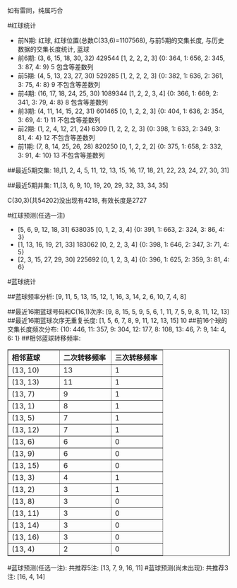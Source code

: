 <!-- 
.. title: 双色球2013028期(2013-03-12)数据分析报告
.. slug: slott-2013028-2013-03-12-report
.. date: 2013-03-13 08:00:00 UTC+08:00
.. tags: Lottery
.. link: 
.. description: 
.. type: text
-->

如有雷同，纯属巧合

<!-- TEASER_END-->

#红球统计

- 前N期: 红球, 红球位置(总数C(33,6)=1107568), 与前5期的交集长度, 与历史数据的交集长度统计, 蓝球
- 前6期: (3, 6, 15, 18, 30, 32) 429544 [1, 2, 2, 2, 3] {0: 364, 1: 656, 2: 345, 3: 87, 4: 9} 5 包含等差数列
- 前5期: (4, 5, 13, 23, 27, 30) 529285 [1, 2, 2, 2, 3] {0: 382, 1: 636, 2: 361, 3: 75, 4: 8} 9 不包含等差数列
- 前4期: (16, 17, 18, 24, 25, 30) 1089344 [1, 2, 2, 3, 4] {0: 366, 1: 669, 2: 341, 3: 79, 4: 8} 8 包含等差数列
- 前3期: (4, 11, 14, 15, 22, 31) 601465 [0, 1, 2, 2, 3] {0: 404, 1: 636, 2: 354, 3: 69, 4: 1} 11 不包含等差数列
- 前2期: (1, 2, 4, 12, 21, 24) 6309 [1, 2, 2, 2, 3] {0: 398, 1: 633, 2: 349, 3: 81, 4: 4} 12 不包含等差数列
- 前1期: (7, 8, 14, 25, 26, 28) 820250 [0, 1, 2, 2, 2] {0: 375, 1: 658, 2: 332, 3: 91, 4: 10} 13 不包含等差数列

##最近5期交集:
18,[1, 2, 4, 5, 11, 12, 13, 15, 16, 17, 18, 21, 22, 23, 24, 27, 30, 31]

##最近5期并集:
11,[3, 6, 9, 10, 19, 20, 29, 32, 33, 34, 35]

C(30,3)(共54202)没出现有4218, 
有效长度是2727

#红球预测(任选一注)

- [5, 6, 9, 12, 18, 31] 638035 [0, 1, 2, 3, 4] {0: 391, 1: 663, 2: 324, 3: 86, 4: 3}
- [1, 13, 16, 19, 21, 33] 183062 [0, 2, 2, 3, 4] {0: 398, 1: 646, 2: 347, 3: 71, 4: 5}
- [2, 3, 15, 27, 29, 30] 225692 [0, 1, 2, 3, 4] {0: 396, 1: 625, 2: 359, 3: 81, 4: 6}

#蓝球统计

##蓝球频率分析:
[9, 11, 5, 13, 15, 12, 1, 16, 3, 14, 2, 6, 10, 7, 4, 8]

##最近16期蓝球号码和C(16,1)次序:
[9, 8, 15, 5, 9, 5, 6, 1, 11, 7, 5, 9, 8, 11, 12, 13]
##最近16期蓝球次序无重复长度:
[1, 5, 6, 7, 8, 9, 11, 12, 13, 15] 10
##前16个球的交集长度频次分布:
{10: 446, 11: 357, 9: 304, 12: 177, 8: 108, 13: 46, 7: 9, 14: 4, 6: 1}
##相邻蓝球转移频率:
<table border="1" class="table table-striped dataframe">
  <thead>
    <tr style="text-align: left;">
      <th style="min-width: 100px;">相邻蓝球</th>
      <th style="min-width: 100px;">二次转移频率</th>
      <th style="min-width: 100px;">三次转移频率</th>
    </tr>
  </thead>
  <tbody>
    <tr>
      <td> (13, 10)</td>
      <td> 13</td>
      <td> 1</td>
    </tr>
    <tr>
      <td> (13, 13)</td>
      <td> 11</td>
      <td> 1</td>
    </tr>
    <tr>
      <td>  (13, 7)</td>
      <td>  9</td>
      <td> 1</td>
    </tr>
    <tr>
      <td>  (13, 1)</td>
      <td>  8</td>
      <td> 1</td>
    </tr>
    <tr>
      <td>  (13, 5)</td>
      <td>  7</td>
      <td> 1</td>
    </tr>
    <tr>
      <td> (13, 12)</td>
      <td>  7</td>
      <td> 1</td>
    </tr>
    <tr>
      <td>  (13, 6)</td>
      <td>  6</td>
      <td> 0</td>
    </tr>
    <tr>
      <td>  (13, 9)</td>
      <td>  6</td>
      <td> 0</td>
    </tr>
    <tr>
      <td> (13, 15)</td>
      <td>  6</td>
      <td> 0</td>
    </tr>
    <tr>
      <td>  (13, 3)</td>
      <td>  4</td>
      <td> 1</td>
    </tr>
    <tr>
      <td>  (13, 2)</td>
      <td>  3</td>
      <td> 1</td>
    </tr>
    <tr>
      <td>  (13, 8)</td>
      <td>  3</td>
      <td> 0</td>
    </tr>
    <tr>
      <td> (13, 11)</td>
      <td>  3</td>
      <td> 0</td>
    </tr>
    <tr>
      <td> (13, 14)</td>
      <td>  3</td>
      <td> 0</td>
    </tr>
    <tr>
      <td> (13, 16)</td>
      <td>  3</td>
      <td> 0</td>
    </tr>
    <tr>
      <td>  (13, 4)</td>
      <td>  2</td>
      <td> 0</td>
    </tr>
  </tbody>
</table>
#蓝球预测(任选一注):
共推荐5注: [13, 7, 9, 16, 11]
#蓝球预测(尚未出现):
共推荐3注: [16, 4, 14]

